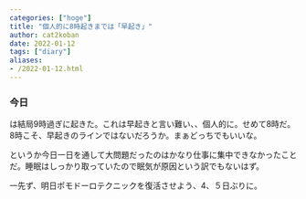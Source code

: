 ```yaml
---
categories: ["hoge"]
title: "個人的に8時起きまでは「早起き」"
author: cat2koban
date: 2022-01-12
tags: ["diary"]
aliases:
- /2022-01-12.html
---
```


### 今日

は結局9時過ぎに起きた。これは早起きと言い難い、、個人的に。せめて8時だ。8時こそ、早起きのラインではないだろうか。まぁどっちでもいいな。

というか今日一日を通して大問題だったのはかなり仕事に集中できなかったことだ。睡眠はしっかり取っていたので眠気が原因という訳でもないはず。

一先ず、明日ポモドーロテクニックを復活させよう、4、５日ぶりに。
